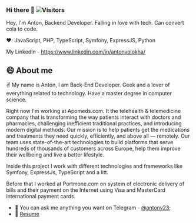 ### Hi there 👋 ![Visitors](https://visitor-badge.glitch.me/badge?page_id=25845aa7-86cf-4250-88d0-89257cb08d10)

Hey, I'm Anton, Backend Developer. Falling in love with tech. Сan convert cola to code.

❤️: JavaScript, PHP, TypeScript, Symfony, ExpressJS, Python

My LinkedIn - https://www.linkedin.com/in/antonvolokha/

## 😄 About me

✌️ My name is Anton, I am Back-End Developer. Geek and a lover of everything related to technology. Have a master degree in computer science.

Right now I'm working at Apomeds.com. It the telehealth & telemedicine company that is transforming the way patients interact with doctors and pharmacies, challenging inefficient traditional practices, and introducing modern digital methods.
Our mission is to help patients get the medications and treatments they need quickly, efficiently, and above all — remotely.
Our team uses state-of-the-art technologies to build platforms that serve hundreds of thousands of customers across Europe, help them improve their wellbeing and live a better lifestyle.

Inside this project I work with different technologies and frameworks like Symfony, ExpressJs, TypeScript and a litt.

Before that I worked at Portmone.com on system of electronic delivery of bills and their payment on the Internet using Visa and MasterCard international payment cards.

- 💬 You can ask me anything you want on Telegram - [@antonv23](https://t.me/antonv23);
- 📝 [Resume](https://my-awesome-cv-de002.web.app/)
